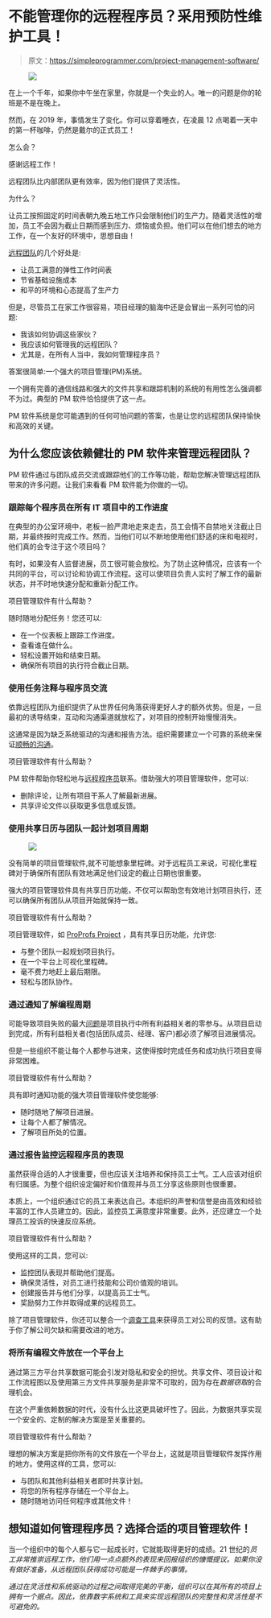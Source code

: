 # 不能管理你的远程程序员？采用预防性维护工具！

> 原文：<https://simpleprogrammer.com/project-management-software/>

<figure class="alignright is-resized">

![](img/ba8f5b96d900ad014482f59428f93d71.png)

</figure>

在上一个千年，如果你中午坐在家里，你就是一个失业的人。唯一的问题是你的轮班是不是在晚上。

然而，在 2019 年，事情发生了变化。你可以穿着睡衣，在凌晨 12 点喝着一天中的第一杯咖啡，仍然是戴尔的正式员工！

怎么会？

感谢远程工作！

远程团队比内部团队更有效率，因为他们提供了灵活性。

为什么？

让员工按照固定的时间表朝九晚五地工作只会限制他们的生产力。随着灵活性的增加，员工不会因为截止日期而感到压力、烦恼或负担。他们可以在他们想去的地方工作，在一个友好的环境中，思想自由！

[远程团队](https://simpleprogrammer.com/remote-developer-team/)的几个好处是:

*   让员工满意的弹性工作时间表
*   节省基础设施成本
*   和平的环境和心态提高了生产力

但是，尽管员工在家工作很容易，项目经理的脑海中还是会冒出一系列可怕的问题:

*   我该如何协调这些家伙？
*   我应该如何管理我的远程团队？
*   尤其是，在所有人当中，我如何管理程序员？

答案很简单:一个强大的项目管理(PM)系统。

一个拥有完善的通信线路和强大的文件共享和跟踪机制的系统的有用性怎么强调都不为过。典型的 PM 软件恰恰提供了这一点。

PM 软件系统是您可能遇到的任何可怕问题的答案，也是让您的远程团队保持愉快和高效的关键。

## 为什么您应该依赖健壮的 PM 软件来管理远程团队？

PM 软件通过与团队成员交流或跟踪他们的工作等功能，帮助您解决管理远程团队带来的许多问题。让我们来看看 PM 软件能为你做的一切。

### 跟踪每个程序员在所有 IT 项目中的工作进度

在典型的办公室环境中，老板一脸严肃地走来走去，员工会情不自禁地关注截止日期，并最终按时完成工作。然而，当他们可以不断地使用他们舒适的床和电视时，他们真的会专注于这个项目吗？

有时，如果没有人监督进展，员工很可能会放松。为了防止这种情况，应该有一个共同的平台，可以讨论和协调工作流程。这可以使项目负责人实时了解工作的最新状态，并不时地快速分配和重新分配工作。

项目管理软件有什么帮助？

随时随地分配任务！您还可以:

*   在一个仪表板上跟踪工作进度。
*   查看谁在做什么。
*   轻松设置开始和结束日期。
*   确保所有项目的执行符合截止日期。

### 使用任务注释与程序员交流

依靠远程团队为组织提供了从世界任何角落获得更好人才的额外优势。但是，一旦最初的诱导结束，互动和沟通渠道就放松了，对项目的控制开始慢慢消失。

这通常是因为缺乏系统驱动的沟通和报告方法。组织需要建立一个可靠的系统来保证[顺畅的沟通](https://simpleprogrammer.com/effective-communication-agile-teams/)。

项目管理软件有什么帮助？

PM 软件帮助你轻松地与[远程程序员](https://simpleprogrammer.com/remote-programmer/)联系。借助强大的项目管理软件，您可以:

*   删除评论，让所有项目干系人了解最新进展。
*   共享评论文件以获取更多信息或反馈。

### 使用共享日历与团队一起计划项目周期

<figure class="alignright is-resized">

![](img/6f2c5769941d4165fa452e94c9752520.png)

</figure>

没有简单的项目管理软件,就不可能想象里程碑。对于远程员工来说，可视化里程碑对于确保所有团队有效地满足他们设定的截止日期也很重要。

强大的项目管理软件具有共享日历功能，不仅可以帮助您有效地计划项目执行，还可以确保所有团队从项目开始就保持一致。

项目管理软件有什么帮助？

项目管理软件，如 [ProProfs Project](https://www.proprofsproject.com/) ，具有共享日历功能，允许您:

*   与整个团队一起规划项目执行。
*   在一个平台上可视化里程碑。
*   毫不费力地赶上最后期限。
*   轻松与团队协作。

### 通过通知了解编程周期

可能导致项目失败的最大[问题](https://www.proprofs.com/c/project/common-reasons-for-project-failure/)是项目执行中所有利益相关者的零参与。从项目启动到完成，所有利益相关者(包括团队成员、经理、客户)都必须了解项目进展情况。

但是一些组织不能让每个人都参与进来，这使得按时完成任务和成功执行项目变得非常困难。

项目管理软件有什么帮助？

具有即时通知功能的强大项目管理软件使您能够:

*   随时随地了解项目进展。
*   让每个人都了解情况。
*   了解项目所处的位置。

### 通过报告监控远程程序员的表现

虽然获得合适的人才很重要，但也应该关注培养和保持员工士气。工人应该对组织有归属感。为整个组织设定偏好和价值观并与员工分享这些原则也很重要。

本质上，一个组织通过它的员工来表达自己。本组织的声誉和信誉是由高效和经验丰富的工作人员建立的。因此，监控员工满意度非常重要。此外，还应建立一个处理员工投诉的快速反应系统。

项目管理软件有什么帮助？

使用这样的工具，您可以:

*   监控团队表现并帮助他们提高。
*   确保灵活性，对员工进行技能和公司价值观的培训。
*   创建报告并与他们分享，以提高员工士气。
*   奖励努力工作并取得成果的远程员工。

除了项目管理软件，你还可以整合一个[调查工具](https://www.proprofs.com/survey/)来获得员工对公司的反馈。这有助于你了解公司欠缺和需要改进的地方。

### 将所有编程文件放在一个平台上

通过第三方平台共享数据可能会引发对隐私和安全的担忧。共享文件、项目设计和工作流程图以及使用第三方文件共享服务是非常不可取的，因为存在*数据窃取*的合理机会。

在这个严重依赖数据的时代，没有什么比这更具破坏性了。因此，为数据共享实现一个安全的、定制的解决方案是至关重要的。

项目管理软件有什么帮助？

理想的解决方案是把你所有的文件放在一个平台上，这就是项目管理软件发挥作用的地方。使用这样的工具，您可以:

*   与团队和其他利益相关者即时共享计划。
*   将您的所有程序存储在一个平台上。
*   随时随地访问任何程序或其他文件！

## 想知道如何管理程序员？选择合适的项目管理软件！

当一个组织中的每个人都与它一起成长时，它就能取得更好的成绩。21 世纪的*员工非常推崇远程工作，他们用一点点额外的表现来回报组织的慷慨提议。如果你没有做好准备，从远程团队获得成功可能是一件棘手的事情。*

*通过在灵活性和系统驱动的过程之间取得完美的平衡，组织可以在其所有的项目上拥有一个据点。因此，依靠数字系统和工具来实现远程团队的完整性和灵活性是不可避免的。*